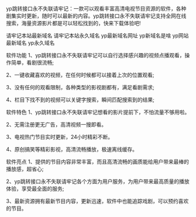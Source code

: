 yp跳转接口永不失联请牢记：一款可以观看丰富高清电视节目资源的软件，各种剧集实时更新，随时可以最新的内容。yp跳转接口永不失联请牢记支持全网在线搜索，海量资源影片都是可以轻松找到的，快来下载体验吧!


请牢记本站最新域名
请牢记本站永久域名
yp最新域名网址
yp新域名是啥
yp网站最新域名
yp永久域名
 
软件功能
1、yp跳转接口永不失联请牢记可以自行选择感兴趣的视频点播观看，操作简单，看剧很流畅;

2、一键收藏喜欢的视频，在任何时候都可以接着上次的位置观看;

3、没有任何的观看限制，各种类型的影视剧都有，满足看剧需求;

4、栏目下找不到的视频可以关键字搜索，瞬间匹配搜索到的结果;

软件特色
1、yp跳转接口永不失联请牢记想看的影片提前下，不怕流量不够用啦。

2、无需注册更无广告，高清视频一搜即看。

3、电视热门节目实时更新，24小时精彩不断。

4、原创搞笑等精彩影视，高清流畅播放，极速离线缓存。

软件亮点
1、提供的节目内容非常丰富，而且高清流畅的画质能给用户带来最棒的播放感，超省心;

2、yp跳转接口永不失联请牢记各个方面为用户服务，为用户带来最高质量的播放体验，享受最全面的服务;

3、最新资源拥有最新节目内容，更新迅速，软件中也能追踪戏剧，可以预约喜欢的节目。
